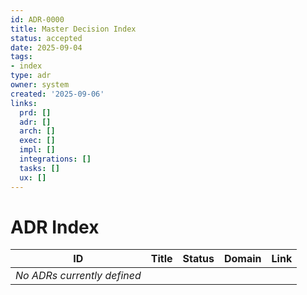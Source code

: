 ```yaml
---
id: ADR-0000
title: Master Decision Index
status: accepted
date: 2025-09-04
tags:
- index
type: adr
owner: system
created: '2025-09-06'
links:
  prd: []
  adr: []
  arch: []
  exec: []
  impl: []
  integrations: []
  tasks: []
  ux: []
---
```


# ADR Index

| ID | Title | Status | Domain | Link |
|---|---|---|---|---|
| *No ADRs currently defined* |  |  |  |  |
